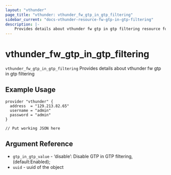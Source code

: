 ```yaml
---
layout: "vthunder"
page_title: "vthunder: vthunder_fw_gtp_in_gtp_filtering"
sidebar_current: "docs-vthunder-resource-fw-gtp-in-gtp-filtering"
description: |-
	Provides details about vthunder fw gtp in gtp filtering resource for A10
---
```


# vthunder\_fw\_gtp\_in\_gtp\_filtering

`vthunder_fw_gtp_in_gtp_filtering` Provides details about vthunder fw gtp in gtp filtering
## Example Usage


```hcl
provider "vthunder" {
  address  = "129.213.82.65"
  username = "admin"
  password = "admin"
}

// Put working JSON here
```

## Argument Reference

* `gtp_in_gtp_value` - ‘disable’: Disable GTP in GTP filtering, (default:Enabled);
* `uuid` - uuid of the object

